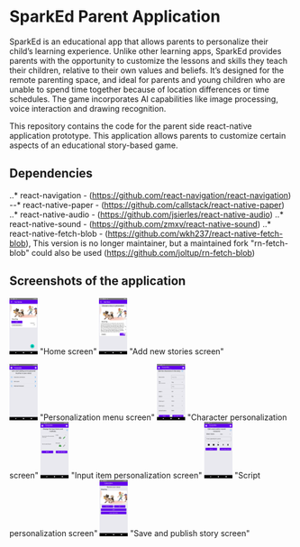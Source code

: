 # SparkEd Parent Application

SparkEd is an educational app that allows parents to personalize their child’s learning experience. Unlike other learning apps, SparkEd provides parents with the opportunity to customize the lessons and skills they teach their children, relative to their own values and beliefs. It’s designed for the remote parenting space, and ideal for parents and young children who are unable to spend time together because of location differences or time schedules. The game incorporates AI capabilities like image processing, voice interaction and drawing recognition.

This repository contains the code for the parent side react-native application prototype. This application allows parents to customize certain aspects of an educational story-based game.  

## Dependencies

..* react-navigation - (https://github.com/react-navigation/react-navigation)
--* react-native-paper - (https://github.com/callstack/react-native-paper)
..* react-native-audio - (https://github.com/jsierles/react-native-audio)
..* react-native-sound - (https://github.com/zmxv/react-native-sound)
..* react-native-fetch-blob - (https://github.com/wkh237/react-native-fetch-blob), This version is no longer maintainer, but a maintained fork "rn-fetch-blob" could also be used (https://github.com/joltup/rn-fetch-blob)

## Screenshots of the application

<img src=https://github.com/BetyMehide/SparkEd-ParentApp/blob/master/screenshots/HomeScreen.png height="100"> "Home screen"
<img src=https://github.com/BetyMehide/SparkEd-ParentApp/blob/master/screenshots/NewStoriesScreen.png height="100"> "Add new stories screen"

<img src=https://github.com/BetyMehide/SparkEd-ParentApp/blob/master/screenshots/PersonalizeScreen.png height="100"> "Personalization menu screen"
<img src=https://github.com/BetyMehide/SparkEd-ParentApp/blob/master/screenshots/CharactersScreen.png height="100"> "Character personalization screen"
<img src=https://github.com/BetyMehide/SparkEd-ParentApp/blob/master/screenshots/InputScreen.png height="100"> "Input item personalization screen"
<img src=https://github.com/BetyMehide/SparkEd-ParentApp/blob/master/screenshots/ScriptScreen.png height="100"> "Script personalization screen"
<img src=https://github.com/BetyMehide/SparkEd-ParentApp/blob/master/screenshots/PublishStoryScreen.png height="100"> "Save and publish story screen"
